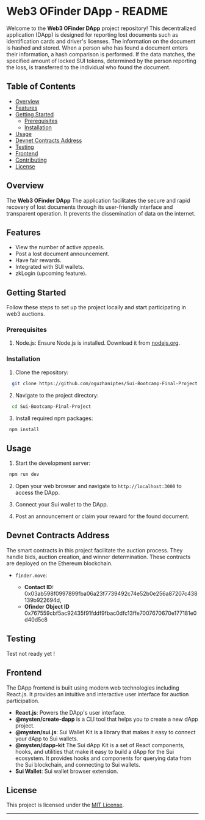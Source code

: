 # Web3 OFinder DApp - README

Welcome to the **Web3 OFinder DApp** project repository! This decentralized
application (DApp) is designed for reporting lost documents such as
identification cards and driver's licenses. The information on the document is
hashed and stored. When a person who has found a document enters their
information, a hash comparison is performed. If the data matches, the specified
amount of locked SUI tokens, determined by the person reporting the loss, is
transferred to the individual who found the document.

## Table of Contents

- [Overview](#overview)
- [Features](#features)
- [Getting Started](#getting-started)
  - [Prerequisites](#prerequisites)
  - [Installation](#installation)
- [Usage](#usage)
- [Devnet Contracts Address](#devnet-contracts-address)
- [Testing](#testing)
- [Frontend](#frontend)
- [Contributing](#contributing)
- [License](#license)

## Overview

The **Web3 OFinder DApp** The application facilitates the secure and rapid
recovery of lost documents through its user-friendly interface and transparent
operation. It prevents the dissemination of data on the internet.

## Features

- View the number of active appeals.
- Post a lost document announcement.
- Have fair rewards.
- Integrated with SUI wallets.
- zkLogin (upcoming feature).

## Getting Started

Follow these steps to set up the project locally and start participating in web3
auctions.

### Prerequisites

1. Node.js: Ensure Node.js is installed. Download it from
   [nodejs.org](https://nodejs.org/).

### Installation

1. Clone the repository:

```bash
  git clone https://github.com/oguzhaniptes/Sui-Bootcamp-Final-Project.git
```

2. Navigate to the project directory:

```bash
  cd Sui-Bootcamp-Final-Project
```

3. Install required npm packages:

```bash
 npm install
```

## Usage

1. Start the development server:

```bash
 npm run dev
```

2. Open your web browser and navigate to `http://localhost:3000` to access the
   DApp.

3. Connect your Sui wallet to the DApp.

4. Post an announcement or claim your reward for the found document.

## Devnet Contracts Address

The smart contracts in this project facilitate the auction process. They handle
bids, auction creation, and winner determination. These contracts are deployed
on the Ethereum blockchain.

- `finder.move`:

  - **Contact ID:**
    0x03ab598f0997899fba06a23f7739492c74e52b0e256a87207c438139b922694d,
  - **Ofinder Object ID**
    0x767559cbf5ac92435f91fddf9fbac0dfc13ffe7007670670e177181e0d40d5c8

## Testing

Test not ready yet !

<!-- Smart contract tests are located in the `test` folder. These tests ensure the
correct functioning of the smart contract. To run the tests, follow these steps:

1. Open a terminal in the project directory.
2. Run the following command to execute the tests:

```bash
truffle test
```

This command will initiate the smart contract tests and display the results in
the terminal.

![image](https://github.com/Rise-In/XXX-Bootcamp-FinalCase/assets/140731987/8dc52183-626c-4f39-9408-a37ba496a345) -->

## Frontend

The DApp frontend is built using modern web technologies including React.js. It
provides an intuitive and interactive user interface for auction participation.

- **React.js**: Powers the DApp's user interface.
- **@mysten/create-dapp** is a CLI tool that helps you to create a new dApp
  project.
- **@mysten/sui.js**: Sui Wallet Kit is a library that makes it easy to connect
  your dApp to Sui wallets.
- **@mysten/dapp-kit** The Sui dApp Kit is a set of React components, hooks, and
  utilities that make it easy to build a dApp for the Sui ecosystem. It provides
  hooks and components for querying data from the Sui blockchain, and connecting
  to Sui wallets.
- **Sui Wallet**: Sui wallet browser extension.

<!-- ## Contributing

Contributions to this project are welcome! To contribute:

1. Fork the repository.
2. Create a new branch for your feature/bug fix.
3. Make changes and test thoroughly.
4. Commit with clear and concise messages.
5. Push changes to your fork.
6. Submit a pull request describing your changes. -->

## License

This project is licensed under the [MIT License](LICENSE).

---
